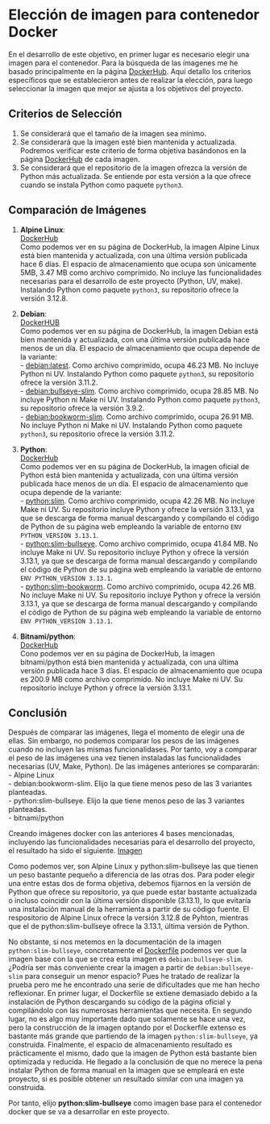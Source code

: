 # Elección de imagen para contenedor Docker  

En el desarrollo de este objetivo, en primer lugar es necesario elegir una imagen para el contenedor. Para la búsqueda de las ímagenes me he basado principalmente en la página [DockerHub](https://hub.docker.com/). Aquí detallo los criterios específicos que se establecieron antes de realizar la elección, para luego seleccionar la imagen que mejor se ajusta a los objetivos del proyecto.  

## Criterios de Selección  

1. Se considerará que el tamaño de la imagen sea mínimo.    
2. Se considerará que la imagen esté bien mantenida y actualizada. Podremos verificar este criterio de forma objetiva basándonos en la página [DockerHub](https://hub.docker.com/) de cada imagen.  
3. Se considerará que el repositorio de la imagen ofrezca la versión de Python más actualizada. Se entiende por esta versión a la que ofrece cuando se instala Python como paquete `python3`.    

## Comparación de Imágenes   

1. **Alpine Linux**:    
    [DockerHub](https://hub.docker.com/_/alpine)    
    Como podemos ver en su página de DockerHub, la imagen Alpine Linux está bien mantenida y actualizada, con una última versión publicada hace 6 días. El espacio de almacenamiento que ocupa son únicamente 5MB, 3.47 MB como archivo comprimido. No incluye las funcionalidades necesarias para el desarrollo de este proyecto (Python, UV, make). Instalando Python como paquete `python3`, su repositorio ofrece la versión 3.12.8.  

2. **Debian**:  
    [DockerHUB](https://hub.docker.com/_/debian)    
    Como podemos ver en su página de DockerHub, la imagen Debian está bien mantenida y actualizada, con una última versión publicada hace menos de un día. El espacio de almacenamiento que ocupa depende de la variante:    
        - [debian:latest](https://hub.docker.com/layers/library/debian/latest/images/sha256-7f8ed5d106371f33b3eac043c9cba5ac3cbd30c8a82896cc71ea00574b19157e). Como archivo comprimido, ocupa 46.23 MB. No incluye Python ni UV. Instalando Python como paquete `python3`, su repositorio ofrece la versión 3.11.2.             
        - [debian:bullseye-slim](https://hub.docker.com/layers/library/debian/bullseye-slim/images/sha256-a20489c8fd4878b97c42bc09321c1d6a9475231bcb2779682d03f25677a383ab). Como archivo comprimido, ocupa 28.85 MB. No incluye Python ni Make ni UV. Instalando Python como paquete `python3`, su repositorio ofrece la versión 3.9.2.          
        - [debian:bookworm-slim](https://hub.docker.com/layers/library/debian/bookworm-slim/images/sha256-44831da5de1fbbfb71eab0b0c2dc99ceb03b0b889490fcc7beff6fcd7b6efc44). Como archivo comprimido, ocupa 26.91 MB. No incluye Python ni Make ni UV. Instalando Python como paquete `python3`, su repositorio ofrece la versión 3.11.2.        

3. **Python**:    
    [DockerHub](https://hub.docker.com/_/python)    
    Como podemos ver en su página de DockerHub, la imagen oficial de Python está bien mantenida y actualizada, con una última versión publicada hace menos de un día. El espacio de almacenamiento que ocupa depende de la variante:    
        - [python:slim](https://hub.docker.com/layers/library/python/slim/images/sha256-13ae6b865089eade069cd3cf8156564e5e1c59332c407517bd8ebd27ab2ee723). Como archivo comprimido, ocupa 42.26 MB. No incluye Make ni UV. Su repositorio incluye Python y ofrece la versión 3.13.1, ya que se descarga de forma manual descargando y compilando el código de Python de su página web empleando la variable de entorno `ENV PYTHON_VERSION 3.13.1`.          
        - [python:slim-bullseye](https://hub.docker.com/layers/library/python/slim-bullseye/images/sha256-05eda5508b86b91a1058eb8d2e8d008d301939006f779476de2bc49e19f9d336). Como archivo comprimido, ocupa 41.84 MB. No incluye Make ni UV. Su repositorio incluye Python y ofrece la versión 3.13.1, ya que se descarga de forma manual descargando y compilando el código de Python de su página web empleando la variable de entorno `ENV PYTHON_VERSION 3.13.1`.       
        - [python:slim-bookworm](https://hub.docker.com/layers/library/python/slim-bookworm/images/sha256-13ae6b865089eade069cd3cf8156564e5e1c59332c407517bd8ebd27ab2ee723). Como archivo comprimido, ocupa 42.26 MB. No incluye Make ni UV. Su repositorio incluye Python y ofrece la versión 3.13.1, ya que se descarga de forma manual descargando y compilando el código de Python de su página web empleando la variable de entorno `ENV PYTHON_VERSION 3.13.1`.      

4. **Bitnami/python**:    
    [DockerHub](https://hub.docker.com/r/bitnami/python)    
    Cono podemos ver en su página de DockerHub, la imagen bitnami/python está bien mantenida y actualizada, con una última versión publicada hace 3 días. El espacio de almacenamiento que ocupa es 200.9 MB como archivo comprimido. No incluye Make ni UV. Su repositorio incluye Python y ofrece la versión 3.13.1.       

## Conclusión  

Después de comparar las imágenes, llega el momento de elegir una de ellas. Sin embargo, no podemos comparar los pesos de las imágenes cuando no incluyen las mismas funcionalidases. Por tanto, voy a comparar el peso de las imágenes una vez tienen instaladas las funcionalidades necesarias (UV, Make, Python). De las imágenes anteriores se compararán:   
    - Alpine Linux    
    - debian:bookworm-slim. Elijo la que tiene menos peso de las 3 variantes planteadas.      
    - python:slim-bullseye. Elijo la que tiene menos peso de las 3 variantes planteadas.      
    - bitnami/python    

Creando imágenes docker con las anteriores 4 bases mencionadas, incluyendo las funcionalidades necesarias para el desarrollo del proyecto, el resultado ha sido el siguiente. [Imagen](/docs/espacio_contenedores.png)  

Como podemos ver, son Alpine Linux y python:slim-bullseye las que tienen un peso bastante pequeño a diferencia de las otras dos. Para poder elegir una entre estas dos de forma objetiva, debemos fijarnos en la versión de Python que ofrece su repositorio, ya que puede estar bastante actualizada o incluso coincidir con la última versión disponible (3.13.1), lo que evitaría una instalación manual de la herramienta a partir de su código fuente. El respositorio de Alpine Linux ofrece la versión 3.12.8 de Pyhton, mientras que el de python:slim-bullseye ofrece la 3.13.1, última versión de Python. 

No obstante, si nos metemos en la documentación de la imagen `python:slim-bullseye`, concretamente el [Dockerfile](https://github.com/docker-library/python/blob/master/3.13/slim-bullseye/Dockerfile) podemos ver que la imagen base con la que se crea esta imagen es `debian:bullseye-slim`. ¿Podría ser más conveniente crear la imagen a partir de `debian:bullseye-slim` para conseguir un menor espacio? Pues he tratado de realizar la prueba pero me he encontrado una serie de dificultades que me han hecho reflexionar. En primer lugar, el Dockerfile se extiene demasiado debido a la instalación de Python descargando su código de la página oficial y compilándolo con las numerosas herramientas que necesita. En segundo lugar, no es algo muy importante dado que solamente se hace una vez, pero la construcción de la imagen optando por el Dockerfile extenso es bastante más grande que partiendo de la imagen `python:slim-bullseye`, ya construida. Finalmente, el espacio de almacenamiento resultado es prácticamente el mismo, dado que la imagen de Python está bastante bien optimizada y reducida. He llegado a la conclusión de que no merece la pena instalar Python de forma manual en la imagen que se empleará en este proyecto, si es posible obtener un resultado similar con una imagen ya construida.       

Por tanto, elijo **python:slim-bullseye** como imagen base para el contenedor docker que se va a desarrollar en este proyecto.    